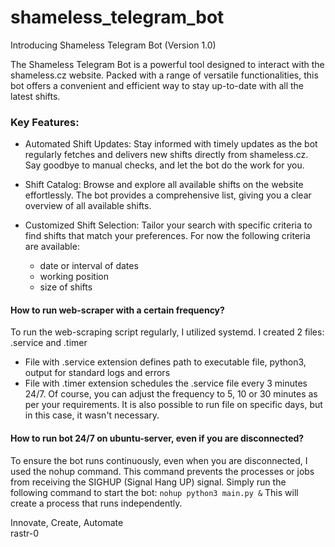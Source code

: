 # shameless_telegram_bot
Introducing Shameless Telegram Bot (Version 1.0)

The Shameless Telegram Bot is a powerful tool designed to interact with the shameless.cz website. 
Packed with a range of versatile functionalities, this bot offers a convenient and efficient way to stay up-to-date with all the latest shifts.

### Key Features:
* Automated Shift Updates:
  Stay informed with timely updates as the bot regularly fetches and delivers new shifts directly from shameless.cz.
  Say goodbye to manual checks, and let the bot do the work for you.

* Shift Catalog: 
  Browse and explore all available shifts on the website effortlessly.
  The bot provides a comprehensive list, giving you a clear overview of all available shifts.
* Customized Shift Selection:
  Tailor your search with specific criteria to find shifts that match your preferences.
  For now the following criteria are available:
  * date or interval of dates
  * working position
  * size of shifts



#### How to run web-scraper with a certain frequency?
To run the web-scraping script regularly, I utilized systemd. I created 2 files: .service and .timer
* File with .service extension defines path to executable file, python3, output for standard logs and errors
* File with .timer extension schedules the .service file every 3 minutes 24/7. Of course, you can adjust the frequency to 5, 10 or 30 minutes as per your requirements.
It is also possible to run file on specific days, but in this case, it wasn't necessary.

#### How to run bot 24/7 on ubuntu-server, even if you are disconnected?
To ensure the bot runs continuously, even when you are disconnected, I used the nohup command. This command prevents the processes or jobs from receiving the SIGHUP (Signal Hang UP) signal.
Simply run the following command to start the bot:
`nohup python3 main.py &`
This will create a process that runs independently.

                
Innovate, Create, Automate  
rastr-0  
